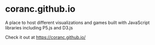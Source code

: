# coranc.github.io

A place to host different visualizations and games built with JavaScript libraries including P5.js and D3.js

Check it out at https://coranc.github.io/
